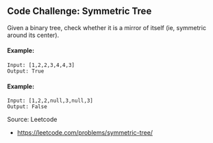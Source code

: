 ## Code Challenge: Symmetric Tree
Given a binary tree, check whether it is a mirror of itself (ie, symmetric around its center).

#### Example:
```
Input: [1,2,2,3,4,4,3]
Output: True
```

#### Example:
```
Input: [1,2,2,null,3,null,3]
Output: False
```

Source: Leetcode
* https://leetcode.com/problems/symmetric-tree/
